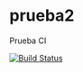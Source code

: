# prueba2
Prueba CI

[![Build Status](https://travis-ci.com/ezzee10/prueba2.svg?branch=master)](https://travis-ci.com/ezzee10/prueba2)
